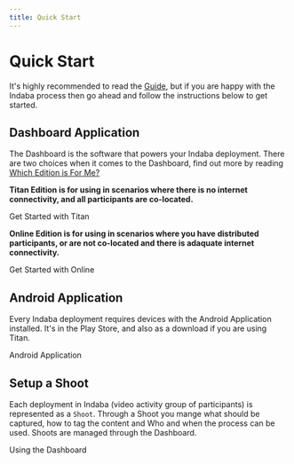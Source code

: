 ```yaml
---
title: Quick Start
---
```


# Quick Start

<Leader>

It's highly recommended to read the [Guide](/guide/), but if you are happy with the Indaba process then go ahead and follow the instructions below to get started.

</Leader>

## Dashboard Application

<Leader>

The Dashboard is the software that powers your Indaba deployment. There are two choices when it comes to the Dashboard, find out more by reading [Which Edition is For Me?](/guide/editions)

</Leader>

<el-row :gutter="12">
<el-col :xs="24" :sm="12">
<el-card class="herocard">


**Titan Edition is for using in scenarios where there is no internet connectivity, and all participants are co-located.**

<LinkButton type="danger" url="/quickstart/titan/">Get Started with Titan</LinkButton>

</el-card>
</el-col>

<el-col :xs="24" :sm="12">
<el-card class="herocard">

**Online Edition is for using in scenarios where you have distributed participants, or are not co-located and there is adaquate internet connectivity.**

<LinkButton type="danger" url="/quickstart/online/">Get Started with Online</LinkButton>

</el-card>
</el-col>
</el-row>

## Android Application

<Leader>

Every Indaba deployment requires devices with the Android Application installed. It's in the Play Store, and also as a download if you are using Titan.

</Leader>

<LinkButton type="danger" url="/quickstart/app">Android Application</LinkButton>

## Setup a Shoot

<Leader>

Each deployment in Indaba (video activity group of participants) is represented as a `Shoot`. Through a Shoot you mange what should be captured, how to tag the content and Who and when the process can be used. Shoots are managed through the Dashboard.

</Leader>

<LinkButton type="danger" url="/quickstart/dashboard">Using the Dashboard</LinkButton>